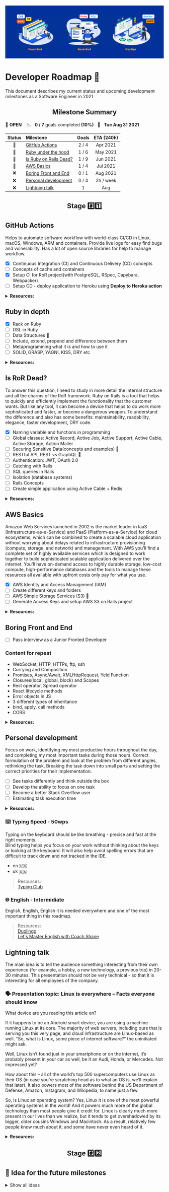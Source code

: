 <p align="center">
  <img src="header_image.jpg">
</p>

# Developer Roadmap 🧗

This document describes my current status and upcoming development milestones as a Software Engineer in 2021

<h2 align="center"><strong>Milestone Summary</strong></h2>

🚀 **OPEN** &nbsp;&nbsp; 📉 &nbsp;&nbsp;**0 / 7** goals completed **(10%)** &nbsp;&nbsp;📅 &nbsp;&nbsp;**Tue Aug 31 2021**

| Status | Milestone                                     | Goals |   ETA (240h)   |
| :----: | :-------------------------------------------- | :---: | :------------: |
|   🚧   | [GitHub Actions](#github-actions)             | 2 / 4 |   Apr 2021     |
|   🚧   | [Ruby under the hood](#ruby-in-depth)         | 1 / 6 |   May 2021     |
|   🚧   | [Is Ruby on Rails Dead?](#is-ror-dead)        | 1 / 9 |   Jun 2021     |
|   🚧   | [AWS Basics](#aws-basics)                     | 1 / 4 |   Jul 2021     |
|   ❌   | [Boring Front and End](#boring-front-and-end) | 0 / 1 |   Aug 2021     |
|   ❌   | [Personal development](#personal-development) | 0 / 4 |   2h / week    |
|   ❌   | [Lightning talk](#lightning_talk)             |   1   |      Aug       |

<h2 align="center"><strong>Stage #️⃣1️⃣</strong></h2>

## GitHub Actions

Helps to automate software workflow with world-class CI/CD in Linux, macOS, Windows, ARM and containers.
Provide live logs for easy find bugs and vulnerability. Has a lot of open source libraries for help to manage workflow.

- [x] Continuous Integration (CI) and Continuous Delivery (CD) concepts
- [ ] Concepts of cache and containers
- [x] Setup CI for RoR project(with PostgreSQL, RSpec, Capybara, Webpacker)
- [ ] Setup CD - deploy application to Heroku using **Deploy to Heroku action**

<details>
<summary><b>Resources:</b></summary>
<br>

> [GitHub Action](https://docs.gitlab.com/ee/ci/introduction)  
> [Go Rails video](https://www.youtube.com/watch?v=gGUXydw22zw&ab_channel=GoRails)  
> [GitHub CI and CD to Firebase](https://www.youtube.com/watch?v=eB0nUzAI7M8&ab_channel=Fireship)  
> [Integration with Asana](https://github.com/marketplace/actions/asana-github-actions)  
> [Deploy to Heroku](https://github.com/marketplace/actions/deploy-to-heroku)  
> [Ruby on Rails project with customized Github CI](https://github.com/Synkevych/money_spent_counter)

</details>

## Ruby in depth

- [x] Rack on Ruby
- [ ] DSL in Ruby
- [ ] Data Structures 💖
- [ ] Include, extend, prepend and difference between them
- [ ] Metaprogramming what it is and how to use it
- [ ] SOLID, GRASP, YAGNI, KISS, DRY etc

<details>
<summary><b>Resources:</b></summary>
<br>

> [How to use Rack Middlewares](https://guides.rubyonrails.org/rails_on_rack.html)  
> [Ruby data structures](https://www.rubyguides.com/2019/04/ruby-data-structures)  
> [What is Rack](https://github.com/Synkevych/job_interview_tasks/blob/master/Interview_8_BlackBird.md#what-is-rack)  

</details>

## Is RoR Dead?

To answer this question, I need to study in more detail the internal structure and all the charms of the RoR framework. Ruby on Rails is a tool that helps to quickly and efficiently implement the functionality that the customer wants. But like any tool, it can become a device that helps to do work more sophisticated and faster, or become a dangerous weapon. To understand the difference and also has some benefits: maintainability, readability, elegance, faster development, DRY code.

- [x] Naming variable and functions in programming
- [ ] Global classes: Active Record, Active Job, Active Support, Active Cable, Active Storage, Action Mailer
- [ ] Securing Sensitive Data(concepts and examples) 💖
- [ ] RESTful API, REST vs GraphQL 💖
- [ ] Authentication: JWT, OAuth 2.0
- [ ] Catching with Rails
- [ ] SQL queries in Rails
- [ ] Isolation (database systems)
- [ ] Rails Concepts
- [ ] Create simple application using Active Cable + Redis

<details>
<summary><b>Resources:</b></summary>
<br>

> [Naming things](https://gist.github.com/tmcw/35849b7e9b86bb0c125972b2bb275bc7)  
> [Чиcтый код - Роберт Мартин](https://habr.com/ru/post/424051)  
> [Securing Sensitive Data in Rails](https://ankane.org/sensitive-data-rails)  
> [Catching with Rails](http://rusrails.ru/caching-with-rails-an-overview)  
> [Rails Concerns](https://blog.appsignal.com/2020/09/16/rails-concers-to-concern-or-not-to-concern.html)  

</details>

## AWS Basics

Amazon Web Services launched in 2002 is the market leader in IaaS (Infrastructure-as-a-Service) and PaaS (Platform-as-a-Service) for cloud ecosystems, which can be combined to create a scalable cloud application without worrying about delays related to infrastructure provisioning (compute, storage, and network) and management.
With AWS you'll find a complete set of highly available services which is designed to work together to build sophisticated scalable application delivered over the internet.
You'll have on-demand access to highly durable storage, low-cost compute, high-performance databases and the tools to manage these resources all available with upfront costs only pay for what you use.

- [x] AWS Identity and Access Management (IAM)
- [ ] Create different keys and folders
- [ ] AWS Simple Storage Services (S3) 💖
- [ ] Generate Access Keys and setup AWS S3 on Rails project

<details>
<summary><b>Resources:</b></summary>
<br>

> [AWS Basics for Beginners Full Course](https://www.youtube.com/watch?v=ulprqHHWlng&ab_channel=freeCodeCamp.org)  
> [AWS Certified Cloud Practitioner Study Guide](https://www.ebooks.com/en-ua/book/209700948/aws-certified-cloud-practitioner-study-guide/ben-piper/)

</details>

## Boring Front and End

- [ ] Pass interview as a Junior Fronted Developer

### Content for repeat

- WebSocket, HTTP, HTTPs, ftp, ssh
- Currying and Composition
- Promises, Async/Await, XMLHttpRequest, Yeld Function
- Closures(local, global, block) and Scopes
- Rest operator, Spread operator
- React lifecycle methods
- Error objects in JS
- 3 different types of inheritance
- bind, apply, call methods
- CORS

<details>
<summary><b>Resources:</b></summary>
<br>

> [Job Interview Tasks](https://github.com/Synkevych/job_interview_tasks)  
> [You dont know JS](https://github.com/getify/You-Dont-Know-JS)  
> [freeCodeCamp open-source codebase](https://github.com/freeCodeCamp/freeCodeCamp)  
> [Basic info about React](https://github.com/Synkevych/job_interview_tasks/blob/master/JavaScript/React.md)  

</details>

## Personal development

Focus on work, identifying my most productive hours throughout the day, and completing my most important tasks during those hours. Correct formulation of the problem and look at the problem from different angles, rethinking the task. Breaking the task down into small parts and setting the correct priorities for their implementation.

- [ ] See tasks differently and think outside the box
- [ ] Develop the ability to focus on one task
- [ ] Become a better Stack Overflow user
- [ ] Estimating task execution time

<details>
<summary><b>Resources:</b></summary>
<br>

> [The 7 Habits of Highly Effective People](https://www.yakaboo.ua/7-habits-of-highly-effective-people)  
> [Scrum. Навчись робити вдвічі більше за менший час](https://www.yakaboo.ua/scrum-navchis-robiti-vdvichi-bil-she-za-menshij-chas)  
> [Оценка времени выполения задачи](https://habr.com/ru/post/52472)  
> [Как способность фокусироваться на одной задаче может сделать вас продуктивнее](https://hype.tech/@id1728/kak-sposobnost-fokusirovatsya-na-odnoy-zadache-mozhet-sdelat-vas-produktivnee-8xk9i1zx)  
> [Гибкий ум. Как видеть вещи иначе и думать нестандартно](https://www.yakaboo.ua/gibkij-um-kak-videt-veschi-inache-i-dumat-nestandartno)  

</details>

### ⌨️ Typing Speed - 50wps

Typing on the keyboard should be like breathing - precise and fast at the right moments.  
Blind typing helps you focus on your work without thinking about the keys or looking at the keyboard. It will also help avoid spelling errors that are difficult to track down and not tracked in the IDE.

- en 🇺🇸
- uk 🇺🇦

> Resources:  
> [Typing Club](https://www.typingclub.com/sportal)

### 🌐 English - Intermidiate

English, English, English it is needed everywhere and one of the most important thing in this roadmap.

> Resources:  
> [Duolingo](https://www.duolingo.com/learn)  
> [Let's Master English with Coach Shane](.)

## Lightning talk

The main idea is to tell the audience something interesting from their own experience (for example, a hobby, a new technology, a previous trip) in 20-30 minutes. This presentation should not be very technical - so that it is interesting for all employees of the company.

### 🗣️ Presentation topic: **Linux is everywhere – Facts everyone should know**

What device are you reading this article on?

If it happens to be an Android smart device, you are using a machine running Linux at its core. The majority of web servers, including ours that is serving you this very page, and cloud infrastructure are Linux-based as well. “So, what is Linux, some piece of internet software?” the uninitiated might ask.

Well, Linux isn’t found just in your smartphone or on the internet, it’s probably present in your car as well, be it an Audi, Honda, or Mercedes. Not impressed yet?

How about this – all of the world’s top 500 supercomputers use Linux as their OS (in case you’re scratching head as to what an OS is, we’ll explain that later). It also powers most of the software behind the US Department of Defense, Amazon, Instagram, and Wikipedia, to name just a few.

So, is Linux an operating system? Yes, Linux it is one of the most powerful operating systems in the world! And it powers much more of the global technology than most people give it credit for. Linux is clearly much more present in our lives than we realize, but it tends to get overshadowed by its bigger, older cousins Windows and Macintosh. As a result, relatively few people know much about it, and some have never even heard of it.

<details>
<summary><b>Resources:</b></summary>
<br>

> [111+ Linux Statistics and Facts – Linux Rocks!](https://hostingtribunal.com/blog/linux-statistics)  
> [Linux vs Unix – What’s the Difference?](https://www.plesk.com/blog/various/linux-vs-unix-whats-the-difference)  
> [What is Linux: Definition, History, Significance, Perks, and Pitfalls](https://hostingtribunal.com/blog/what-is-linux)  

</details>

<h2 align="center"><strong>Stage #️⃣2️⃣</strong></h2>

## 🌱 Idea for the future milestones

<details>
<summary>Show all ideas</summary>
<br>

### 👨‍💻 Back-end

- Web Serves: Nginx, Apache 💖
- Docker and containerization strategy
- Message Brokers: RabbitMQ, Apache Kafka
- Search Engines: ElasticSearch, Solr, Sphinx
- GOF Design Patterns, Architectural Patterns, Different Testing techniques 💖

### 🧑‍🔧 DevOps

- OSI Model. TCP/IP/UDP Common ports 💖
- Knowledge about different file systems 💖
- Setting up a Reverse Proxy (Ngnix, ...)
- Setting up caching Server (Squid, Nginx, ...)
- Setting up a load balancer (HAProxy, Nginx, ...) 💖
- Setting up a firewall
- TLS, STARTTLS, SSL, HTTPS, SCP, SSH, SFTP
- Postmortem analysis when something bad happens

### Golang 🇬.🇴

Created by Google in 2009 Go programming language do what Google does: performant web applications at scale.
Go is the most powerful, performant, and scalable programming language today for creating web application, web API's, microservices and other distributed services.

> Resources:  
> [Udemy course] (https://www.udemy.com/course/go-programming-language)  
> [Golang web dev] (https://github.com/GoesToEleven/golang-web-dev)  

## Angular 🅰️

The modern web developer's platform. Angular, supported by Google, is an open-source software engineering platform used for building user interfaces (front-end).

> Resources:  
> [Angular](https://angular.io)  

</details>
